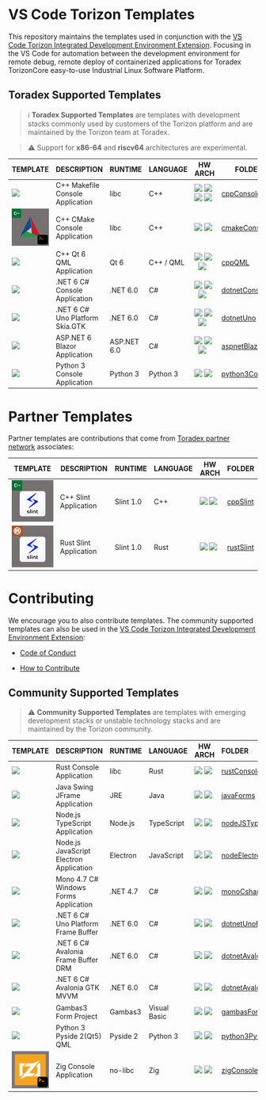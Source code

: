 # VS Code Torizon Templates

This repository maintains the templates used in conjunction with the [VS Code Torizon Integrated Development Environment Extension](https://developer.toradex.com/torizon/application-development/ide-extension/). Focusing in the VS Code for automation between the development environment for remote debug, remote deploy of containerized applications for Toradex TorizonCore easy-to-use Industrial Linux Software Platform.

## Toradex Supported Templates

> ℹ️ **Toradex Supported Templates** are templates with development stacks commonly used by customers of the Torizon platform and are maintained by the Torizon team at Toradex.

> ⚠️ Support for **x86-64** and **riscv64** architectures are experimental.

| TEMPLATE                                                                                                      | DESCRIPTION                     | RUNTIME     | LANGUAGE  | HW ARCH                                                                                                                                                                                                                                                                                                                                                                                                               | FOLDER                             |
| ------------------------------------------------------------------------------------------------------------- | ------------------------------- | ----------- | --------- | --------------------------------------------------------------------------------------------------------------------------------------------------------------------------------------------------------------------------------------------------------------------------------------------------------------------------------------------------------------------------------------------------------------------- | ---------------------------------- |
| ![](https://github.com/toradex/vscode-torizon-templates/blob/bookworm/assets/img/cppconsole.png?raw=true)     | C++ Makefile Console Application         | libc        | C++       | ![](https://github.com/toradex/vscode-torizon-templates/blob/bookworm/assets/img/arm32.png?raw=true) ![](https://github.com/toradex/vscode-torizon-templates/blob/bookworm/assets/img/arm64.png?raw=true) ![](https://github.com/toradex/vscode-torizon-templates/blob/bookworm/assets/img/riscv64.png?raw=true) ![](https://github.com/toradex/vscode-torizon-templates/blob/bookworm/assets/img/x8664.png?raw=true) | [cppConsole](./cppConsole)         |
| ![](https://github.com/toradex/vscode-torizon-templates/blob/bookworm/assets/img/cmakeconsole.png?raw=true)     | C++ CMake Console Application         | libc        | C++       | ![](https://github.com/toradex/vscode-torizon-templates/blob/bookworm/assets/img/arm32.png?raw=true) ![](https://github.com/toradex/vscode-torizon-templates/blob/bookworm/assets/img/arm64.png?raw=true) | [cmakeConsole](./cmakeConsole)         |
| ![](https://github.com/toradex/vscode-torizon-templates/blob/bookworm/assets/img/qt6qml.png?raw=true)         | C++ Qt 6 QML Application        | Qt 6        | C++ / QML | ![](https://github.com/toradex/vscode-torizon-templates/blob/bookworm/assets/img/arm32.png?raw=true) ![](https://github.com/toradex/vscode-torizon-templates/blob/bookworm/assets/img/arm64.png?raw=true)  ![](https://github.com/toradex/vscode-torizon-templates/blob/bookworm/assets/img/x8664.png?raw=true)                                                                                                       | [cppQML](./cppQML)                 |
| ![](assets/img/dotnetconsole.png?raw=true)       | .NET 6 C# Console Application   | .NET 6.0    | C#        | ![](https://github.com/toradex/vscode-torizon-templates/blob/bookworm/assets/img/arm32.png?raw=true) ![](https://github.com/toradex/vscode-torizon-templates/blob/bookworm/assets/img/arm64.png?raw=true)  ![](https://github.com/toradex/vscode-torizon-templates/blob/bookworm/assets/img/x8664.png?raw=true)                                                                                                       | [dotnetConsole](./dotnetConsole)   |
| ![](https://github.com/toradex/vscode-torizon-templates/blob/bookworm/assets/img/unogtk.png?raw=true)         | .NET 6 C# Uno Platform Skia.GTK | .NET 6.0    | C#        | ![](https://github.com/toradex/vscode-torizon-templates/blob/bookworm/assets/img/arm32.png?raw=true) ![](https://github.com/toradex/vscode-torizon-templates/blob/bookworm/assets/img/arm64.png?raw=true)  ![](https://github.com/toradex/vscode-torizon-templates/blob/bookworm/assets/img/x8664.png?raw=true)                                                                                                       | [dotnetUno](./dotnetUno)           |
| ![](https://github.com/toradex/vscode-torizon-templates/blob/bookworm/assets/img/aspnetblazor.png?raw=true)   | ASP.NET 6 Blazor Application    | ASP.NET 6.0 | C#        | ![](https://github.com/toradex/vscode-torizon-templates/blob/bookworm/assets/img/arm32.png?raw=true) ![](https://github.com/toradex/vscode-torizon-templates/blob/bookworm/assets/img/arm64.png?raw=true)  ![](https://github.com/toradex/vscode-torizon-templates/blob/bookworm/assets/img/x8664.png?raw=true)                                                                                                       | [aspnetBlazor](./aspnetBlazor)     |
| ![](https://github.com/toradex/vscode-torizon-templates/blob/bookworm/assets/img/python3console.png?raw=true) | Python 3 Console Application    | Python 3    | Python 3  | ![](https://github.com/toradex/vscode-torizon-templates/blob/bookworm/assets/img/arm32.png?raw=true) ![](https://github.com/toradex/vscode-torizon-templates/blob/bookworm/assets/img/arm64.png?raw=true)                                                                                                                                                                                                             | [python3Console](./python3Console) |



# Partner Templates

Partner templates are contributions that come from [Toradex partner network](https://www.toradex.com/support/partner-network) associates:

| TEMPLATE                                                                                             | DESCRIPTION            | RUNTIME   | LANGUAGE | HW ARCH                                                                                                                                                                                                   | FOLDER                   |
| ---------------------------------------------------------------------------------------------------- | ---------------------- | --------- | -------- | --------------------------------------------------------------------------------------------------------------------------------------------------------------------------------------------------------- | ------------------------ |
| ![](assets/img/slint-cpp.png?raw=true)  | C++ Slint Application  | Slint 1.0 | C++      | ![](https://github.com/toradex/vscode-torizon-templates/blob/bookworm/assets/img/arm32.png?raw=true) ![](https://github.com/toradex/vscode-torizon-templates/blob/bookworm/assets/img/arm64.png?raw=true) | [cppSlint](./cppSlint)   |
| ![](assets/img/slint-rust.png?raw=true) | Rust Slint Application | Slint 1.0 | Rust     | ![](https://github.com/toradex/vscode-torizon-templates/blob/bookworm/assets/img/arm32.png?raw=true) ![](https://github.com/toradex/vscode-torizon-templates/blob/bookworm/assets/img/arm64.png?raw=true) | [rustSlint](./rustSlint) |



# Contributing

We encourage you to also contribute templates. The community supported templates can also be used in the [VS Code Torizon Integrated Development Environment Extension](https://developer.toradex.com/torizon/application-development/ide-extension/):

- [Code of Conduct](./CODE_OF_CONDUCT.md)

- [How to Contribute](./CONTRIBUTING.md)

## Community Supported Templates

> ⚠️ **Community Supported Templates** are templates with emerging development stacks or unstable technology stacks and are maintained by the Torizon community.

| TEMPLATE                                                                                                      | DESCRIPTION                             | RUNTIME  | LANGUAGE     | HW ARCH                                                                                                                                                                                                   | FOLDER                                                   | CONTRIBUTOR                                                                                                  |
| ------------------------------------------------------------------------------------------------------------- | --------------------------------------- | -------- | ------------ | --------------------------------------------------------------------------------------------------------------------------------------------------------------------------------------------------------- |:-------------------------------------------------------- | ------------------------------------------------------------------------------------------------------------ |
| ![](assets/img/rust-console.png?raw=true)        | Rust Console Application                | libc     | Rust         | ![](assets/img/arm32.png?raw=true) ![](assets/img/arm64.png?raw=true)           | [rustConsole](./rustConsole)                           | ![](https://avatars.githubusercontent.com/u/19845403?v=4)[@skkywalker](https://www.github.com/skkywalker)    |
| ![](assets/img/jframe.png?raw=true)              | Java Swing JFrame Application           | JRE      | Java         | ![](assets/img/arm32.png?raw=true) ![](assets/img/arm64.png?raw=true)           | [javaForms](./javaForms)                                 | ![](https://avatars.githubusercontent.com/u/2633321?v=4) [@microhobby](https://www.github.com/microhobby)    |
| ![](assets/img/nodejsts.png?raw=true)            | Node.js TypeScript Application          | Node.js  | TypeScript   | ![](assets/img/arm32.png?raw=true) ![](assets/img/arm64.png?raw=true)           | [nodeJSTypeScript](./nodeJSTypeScript)                   | ![](https://avatars.githubusercontent.com/u/2633321?v=4) [@microhobby](https://www.github.com/microhobby)    |
| ![](assets/img/electronjs.png?raw=true)          | Node.js JavaScript Electron Application | Electron | JavaScript   | ![](assets/img/arm32.png?raw=true) ![](assets/img/arm64.png?raw=true)           | [nodeElectron](./nodeElectron)                           | ![](https://avatars.githubusercontent.com/u/2633321?v=4) [@microhobby](https://www.github.com/microhobby)    |
| ![](assets/img/monowinforms.png?raw=true)        | Mono 4.7 C# Windows Forms Application   | .NET 4.7 | C#           | ![](assets/img/arm32.png?raw=true) ![](assets/img/arm64.png?raw=true)           | [monoCsharpForms](./monoCsharpForms)                     | ![](https://avatars.githubusercontent.com/u/2633321?v=4) [@microhobby](https://www.github.com/microhobby)    |
| ![](assets/img/unofbdrm.png?raw=true)            | .NET 6 C# Uno Platform Frame Buffer     | .NET 6.0 | C#           | ![](assets/img/arm32.png?raw=true) ![](assets/img/arm64.png?raw=true)           | [dotnetUnoFrameBuffer](./dotnetUnoFrameBuffer)           | ![](https://avatars.githubusercontent.com/u/2633321?v=4) [@microhobby](https://www.github.com/microhobby)    |
| ![](assets/img/avaloniafbdrm.png?raw=true)       | .NET 6 C# Avalonia Frame Buffer DRM     | .NET 6.0 | C#           | ![](assets/img/arm32.png?raw=true) ![](assets/img/arm64.png?raw=true)           | [dotnetAvaloniaFrameBuffer](./dotnetAvaloniaFrameBuffer) | ![](https://avatars.githubusercontent.com/u/2633321?v=4) [@microhobby](https://www.github.com/microhobby)    |
| ![](assets/img/avaloniagtk.png?raw=true)         | .NET 6 C# Avalonia GTK MVVM             | .NET 6.0 | C#           | ![](assets/img/arm32.png?raw=true) ![](assets/img/arm64.png?raw=true)           | [dotnetAvalonia](./dotnetAvalonia)                       | ![](https://avatars.githubusercontent.com/u/2633321?v=4) [@microhobby](https://www.github.com/microhobby)    |
| ![](assets/img/gambasform.png?raw=true)          | Gambas3 Form Project                    | Gambas3  | Visual Basic | ![](assets/img/arm32.png?raw=true) ![](assets/img/arm64.png?raw=true)           | [gambasForms](./gambasForms)                             | ![](https://avatars.githubusercontent.com/u/2633321?v=4) [@microhobby](https://www.github.com/microhobby)    |
| ![](https://github.com/toradex/vscode-torizon-templates/blob/bookworm/assets/img/python3console.png?raw=true) | Python 3 Pyside 2(Qt5) QML              | Pyside 2 | Python 3     | ![](https://github.com/toradex/vscode-torizon-templates/blob/bookworm/assets/img/arm32.png?raw=true) ![](assets/img/arm64.png?raw=true) | [python3Pyside2QML](./python3Pyside2QML)                 | ![](https://avatars.githubusercontent.com/u/83607022?v=4) [@andreriesco](https://www.github.com/andreriesco)   |
![](assets/img/zig-console.png?raw=true)        | Zig Console Application                | no-libc     | Zig         | ![](assets/img/arm32.png?raw=true) ![](assets/img/arm64.png?raw=true)           | [zigConsole](./zigConsole)                           | ![](https://avatars.githubusercontent.com/u/6756180?v=4)[@kassane](https://www.github.com/kassane) |
